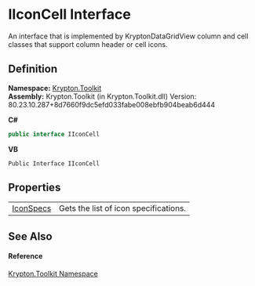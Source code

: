 # IIconCell Interface


An interface that is implemented by KryptonDataGridView column and cell classes that support column header or cell icons.



## Definition
**Namespace:** <a href="79d2eac2-21f4-54ff-7552-b20c33c30600.md">Krypton.Toolkit</a>  
**Assembly:** Krypton.Toolkit (in Krypton.Toolkit.dll) Version: 80.23.10.287+8d7660f9dc5efd033fabe008ebfb904beab6d444

**C#**
``` C#
public interface IIconCell
```
**VB**
``` VB
Public Interface IIconCell
```



## Properties
<table>
<tr>
<td><a href="b7b84137-ca2f-d8d3-8627-08ba343aaeb6.md">IconSpecs</a></td>
<td>Gets the list of icon specifications.</td></tr>
</table>

## See Also


#### Reference
<a href="79d2eac2-21f4-54ff-7552-b20c33c30600.md">Krypton.Toolkit Namespace</a>  
